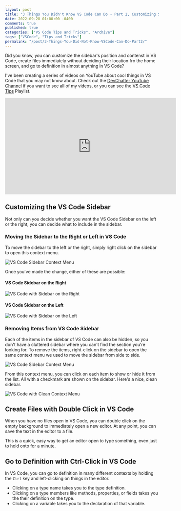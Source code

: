 ```yaml
---
layout: post
title: "3 Things You Didn't Know VS Code Can Do - Part 2, Customizing Sidebar and Going to Definition in VS Code"
date: 2022-09-28 01:00:00 -0400
comments: true
published: true
categories: ["VS Code Tips and Tricks", "Archive"]
tags: ["VSCode", "Tips and Tricks"]
permalink: "/post/3-Things-You-Did-Not-Know-VSCode-Can-Do-Part2/"
---
```


Did you know, you can customize the sidebar's position and contenst in VS Code, create files immediately without deciding their location fro the home screen, and go to definition in almost anything in VS Code?

I've been creating a series of videos on YouTube about cool things in VS Code that you may not know about. Check out the [DevChatter YouTube Channel](https://www.youtube.com/c/devchatter) if you want to see all of my videos, or you can see the [VS Code Tips](https://youtube.com/playlist?list=PLfRLz7YT8uz36VdgSMATJj2chNtbixokI) Playlist.

<div class="video-container">
    <iframe width="560" height="315" src="https://www.youtube.com/embed/rx-RHQmL1mU" title="YouTube video player" frameborder="0" allow="accelerometer; autoplay; clipboard-write; encrypted-media; gyroscope; picture-in-picture" allowfullscreen></iframe>
</div>

## Customizing the VS Code Sidebar

Not only can you decide whether you want the VS Code Sidebar on the left or the right, you can decide what to include in the sidebar.

### Moving the Sidebar to the Right or Left in VS Code

To move the sidebar to the left or the right, simply right click on the sidebar to open this context menu.

![VS Code Sidebar Context Menu](/images/files/2022-posts/VSCodeTips/Sidebar/SidebarContextMenu.png)

Once you've made the change, either of these are possible:

#### VS Code Sidebar on the Right

![VS Code with Sidebar on the Right](/images/files/2022-posts/VSCodeTips/Sidebar/VSCode-Right.PNG)

#### VS Code Sidebar on the Left

![VS Code with Sidebar on the Left](/images/files/2022-posts/VSCodeTips/Sidebar/VSCode-Standard.PNG)

### Removing Items from VS Code Sidebar

Each of the items in the sidebar of VS Code can also be hidden, so you don't have a cluttered sidebar where you can't find the section you're looking for. To remove the items, right-click on the sidebar to open the same context menu we used to move the sidebar from side to side.

![VS Code Sidebar Context Menu](/images/files/2022-posts/VSCodeTips/Sidebar/SidebarContextMenu.png)

From this context menu, you can click on each item to show or hide it from the list. All with a checkmark are shown on the sidebar. Here's a nice, clean sidebar.

![VS Code with Clean Context Menu](/images/files/2022-posts/VSCodeTips/Sidebar/CleanSidebar.png)

## Create Files with Double Click in VS Code

When you have no files open in VS Code, you can double click on the empty background to immediately open a new editor. At any point, you can save the text in the editor to a file.

This is a quick, easy way to get an editor open to type something, even just to hold onto for a minute.

## Go to Definition with Ctrl-Click in VS Code

In VS Code, you can go to definition in many different contexts by holding the `Ctrl` key and left-clicking on things in the editor.

- Clicking on a type name takes you to the type definition.
- Clicking on a type members like methods, properties, or fields takes you the their definition on the type.
- Clicking on a variable takes you to the declaration of that variable.
